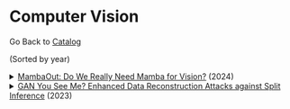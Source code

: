 # Computer Vision

Go Back to [Catalog](README.md)

(Sorted by year)

<details><summary><a href="https://arxiv.org/abs/2405.07992">MambaOut: Do We Really Need Mamba for Vision?</a> (2024)</summary><br><pre><code>@misc{yu2024mambaout,
    author = "Yu, Weihao and Wang, Xinchao",
    title = "MambaOut: Do We Really Need Mamba for Vision?",
    year = "2024",
    url = "https://arxiv.org/abs/2405.07992",
    eprint = "2405.07992",
    archivePrefix = "arXiv",
    primaryClass = "cs.CV"
}
</pre></code></details><details><summary><a href="https://proceedings.neurips.cc/paper_files/paper/2023/file/ab003a4f85ecb1b7b1514ff539dc7395-Paper-Conference.pdf">GAN You See Me? Enhanced Data Reconstruction Attacks against Split Inference</a> (2023)</summary><br><pre><code>@inproceedings{NEURIPS2023_ab003a4f,
    author = "Li, Ziang and Yang, Mengda and Liu, Yaxin and Wang, Juan and Hu, Hongxin and Yi, Wenzhe and Xu, Xiaoyang",
    editor = "Oh, A. and Naumann, T. and Globerson, A. and Saenko, K. and Hardt, M. and Levine, S.",
    booktitle = "Advances in Neural Information Processing Systems",
    pages = "54554--54566",
    publisher = "Curran Associates, Inc.",
    title = "GAN You See Me? Enhanced Data Reconstruction Attacks against Split Inference",
    url = "https://proceedings.neurips.cc/paper\_files/paper/2023/file/ab003a4f85ecb1b7b1514ff539dc7395-Paper-Conference.pdf",
    volume = "36",
    year = "2023"
}
</pre></code></details>